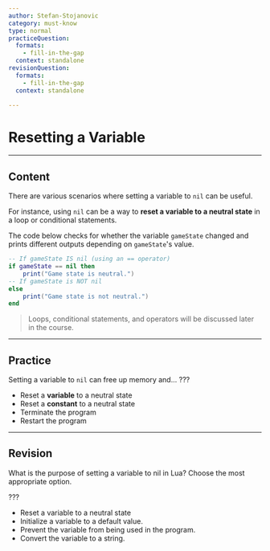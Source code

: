 ```yaml
---
author: Stefan-Stojanovic
category: must-know
type: normal
practiceQuestion:
  formats:
    - fill-in-the-gap
  context: standalone
revisionQuestion:
  formats:
    - fill-in-the-gap
  context: standalone

---
```


# Resetting a Variable

---

## Content

There are various scenarios where setting a variable to `nil` can be useful.

For instance, using `nil` can be a way to **reset a variable to a neutral state** in a loop or conditional statements.

The code below checks for whether the variable `gameState` changed and prints different outputs depending on `gameState`'s value.

```lua
-- If gameState IS nil (using an == operator)
if gameState == nil then
    print("Game state is neutral.")
-- If gameState is NOT nil
else
    print("Game state is not neutral.")
end
```

> Loops, conditional statements, and operators will be discussed later in the course.

---

## Practice

Setting a variable to `nil` can free up memory and... ???

- Reset a **variable** to a neutral state
- Reset a **constant** to a neutral state
- Terminate the program
- Restart the program


---

## Revision

What is the purpose of setting a variable to nil in Lua? Choose the most appropriate option.

???

- Reset a variable to a neutral state
- Initialize a variable to a default value.
- Prevent the variable from being used in the program.
- Convert the variable to a string.